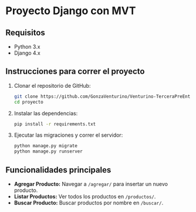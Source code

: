 # Proyecto Django con MVT

## Requisitos
- Python 3.x
- Django 4.x

## Instrucciones para correr el proyecto
1. Clonar el repositorio de GitHub:
   ```bash
   git clone https://github.com/GonzaVenturino/Venturino-TerceraPreEntrega.git
   cd proyecto
   ```

2. Instalar las dependencias:
   ```bash
   pip install -r requirements.txt
   ```

3. Ejecutar las migraciones y correr el servidor:
   ```bash
   python manage.py migrate
   python manage.py runserver
   ```

## Funcionalidades principales
- **Agregar Producto:** Navegar a `/agregar/` para insertar un nuevo producto.
- **Listar Productos:** Ver todos los productos en `/productos/`.
- **Buscar Producto:** Buscar productos por nombre en `/buscar/`.
